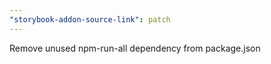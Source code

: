 ```yaml
---
"storybook-addon-source-link": patch
---
```


Remove unused npm-run-all dependency from package.json